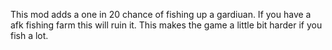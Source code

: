 This mod adds a one in 20 chance of fishing up a gardiuan. If you have a afk fishing farm this will ruin it. This makes the game a little bit harder if you fish a lot.
